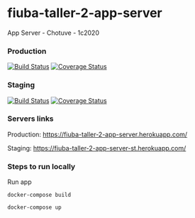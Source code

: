 # fiuba-taller-2-app-server
App Server - Chotuve - 1c2020

### Production
[![Build Status](https://travis-ci.com/romicasal/fiuba-taller-2-app-server.svg?token=w3wiCYS7XEhBjtphsi88&branch=master)](https://travis-ci.com/romicasal/fiuba-taller-2-app-server)
[![Coverage Status](https://coveralls.io/repos/github/romicasal/fiuba-taller-2-app-server/badge.svg?branch=master&t=DswCdj)](https://coveralls.io/github/romicasal/fiuba-taller-2-app-server?branch=develop)

### Staging
[![Build Status](https://travis-ci.com/romicasal/fiuba-taller-2-app-server.svg?token=w3wiCYS7XEhBjtphsi88&branch=develop)](https://travis-ci.com/romicasal/fiuba-taller-2-app-server)
[![Coverage Status](https://coveralls.io/repos/github/romicasal/fiuba-taller-2-app-server/badge.svg?branch=develop&t=DswCdj)](https://coveralls.io/github/romicasal/fiuba-taller-2-app-server?branch=develop)
### Servers links

Production: https://fiuba-taller-2-app-server.herokuapp.com/

Staging: https://fiuba-taller-2-app-server-st.herokuapp.com/

### Steps to run locally

Run app

`docker-compose build`

`docker-compose up` 
